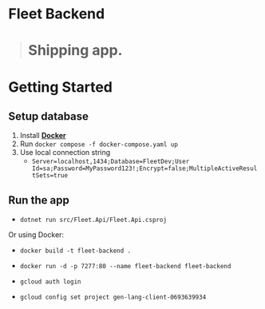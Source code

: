 # Fleet Backend

> Shipping app.
> =

# Getting Started

## Setup database

1. Install [__Docker__](https://docs.docker.com/engine/install/)
2. Run `docker compose -f docker-compose.yaml up`
3. Use local connection string
   - `Server=localhost,1434;Database=FleetDev;User Id=sa;Password=MyPassword123!;Encrypt=false;MultipleActiveResultSets=true`

## Run the app

- `dotnet run src/Fleet.Api/Fleet.Api.csproj`

Or using Docker:

- `docker build -t fleet-backend .`
- `docker run -d -p 7277:80 --name fleet-backend fleet-backend`


- `gcloud auth login`
- `gcloud config set project gen-lang-client-0693639934`

